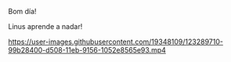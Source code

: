 Bom día!

Linus aprende a nadar!

https://user-images.githubusercontent.com/19348109/123289710-99b28400-d508-11eb-9156-1052e8565e93.mp4

